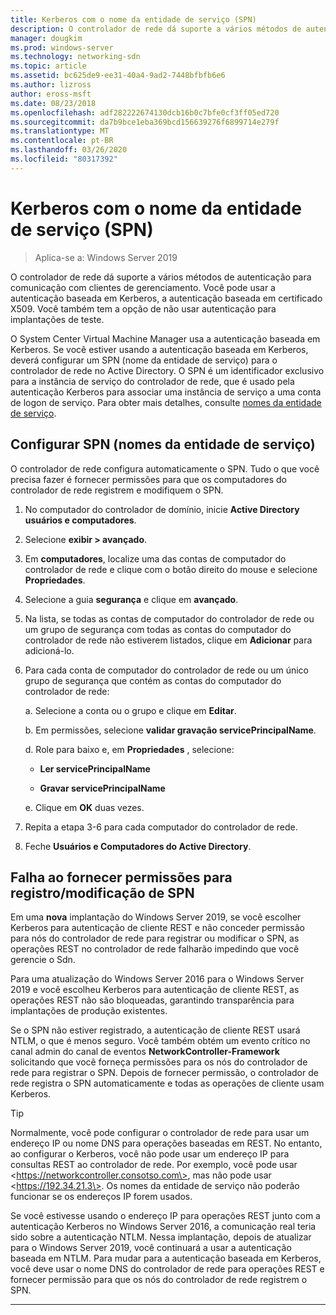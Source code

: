 ```yaml
---
title: Kerberos com o nome da entidade de serviço (SPN)
description: O controlador de rede dá suporte a vários métodos de autenticação para comunicação com clientes de gerenciamento. Você pode usar a autenticação baseada em Kerberos, a autenticação baseada em certificado X509. Você também tem a opção de não usar autenticação para implantações de teste.
manager: dougkim
ms.prod: windows-server
ms.technology: networking-sdn
ms.topic: article
ms.assetid: bc625de9-ee31-40a4-9ad2-7448bfbfb6e6
ms.author: lizross
author: eross-msft
ms.date: 08/23/2018
ms.openlocfilehash: adf282222674130dcb16b0c7bfe0cf3ff05ed720
ms.sourcegitcommit: da7b9bce1eba369bcd156639276f6899714e279f
ms.translationtype: MT
ms.contentlocale: pt-BR
ms.lasthandoff: 03/26/2020
ms.locfileid: "80317392"
---
```

# <a name="kerberos-with-service-principal-name-spn"></a>Kerberos com o nome da entidade de serviço (SPN)

>Aplica-se a: Windows Server 2019

O controlador de rede dá suporte a vários métodos de autenticação para comunicação com clientes de gerenciamento. Você pode usar a autenticação baseada em Kerberos, a autenticação baseada em certificado X509. Você também tem a opção de não usar autenticação para implantações de teste.

O System Center Virtual Machine Manager usa a autenticação baseada em Kerberos. Se você estiver usando a autenticação baseada em Kerberos, deverá configurar um SPN (nome da entidade de serviço) para o controlador de rede no Active Directory. O SPN é um identificador exclusivo para a instância de serviço do controlador de rede, que é usado pela autenticação Kerberos para associar uma instância de serviço a uma conta de logon de serviço. Para obter mais detalhes, consulte [nomes da entidade de serviço](https://docs.microsoft.com/windows/desktop/ad/service-principal-names).

## <a name="configure-service-principal-names-spn"></a>Configurar SPN (nomes da entidade de serviço)

O controlador de rede configura automaticamente o SPN. Tudo o que você precisa fazer é fornecer permissões para que os computadores do controlador de rede registrem e modifiquem o SPN.

1.  No computador do controlador de domínio, inicie **Active Directory usuários e computadores**.

2.  Selecione **exibir \> avançado**.

3.  Em **computadores**, localize uma das contas de computador do controlador de rede e clique com o botão direito do mouse e selecione **Propriedades**.

4.  Selecione a guia **segurança** e clique em **avançado**.

5.  Na lista, se todas as contas de computador do controlador de rede ou um grupo de segurança com todas as contas do computador do controlador de rede não estiverem listados, clique em **Adicionar** para adicioná-lo.

6.  Para cada conta de computador do controlador de rede ou um único grupo de segurança que contém as contas do computador do controlador de rede:

    a.  Selecione a conta ou o grupo e clique em **Editar**.

    b.  Em permissões, selecione **validar gravação servicePrincipalName**.

    d.  Role para baixo e, em **Propriedades** , selecione:

       -  **Ler servicePrincipalName**

       -  **Gravar servicePrincipalName**

    e.  Clique em **OK** duas vezes.

7.  Repita a etapa 3-6 para cada computador do controlador de rede.

8.  Feche **Usuários e Computadores do Active Directory**.

## <a name="failure-to-provide-permissions-for-spn-registrationmodification"></a>Falha ao fornecer permissões para registro/modificação de SPN

Em uma **nova** implantação do Windows Server 2019, se você escolher Kerberos para autenticação de cliente REST e não conceder permissão para nós do controlador de rede para registrar ou modificar o SPN, as operações REST no controlador de rede falharão impedindo que você gerencie o Sdn.

Para uma atualização do Windows Server 2016 para o Windows Server 2019 e você escolheu Kerberos para autenticação de cliente REST, as operações REST não são bloqueadas, garantindo transparência para implantações de produção existentes. 

Se o SPN não estiver registrado, a autenticação de cliente REST usará NTLM, o que é menos seguro. Você também obtém um evento crítico no canal admin do canal de eventos **NetworkController-Framework** solicitando que você forneça permissões para os nós do controlador de rede para registrar o SPN. Depois de fornecer permissão, o controlador de rede registra o SPN automaticamente e todas as operações de cliente usam Kerberos.


>[!TIP]
>Normalmente, você pode configurar o controlador de rede para usar um endereço IP ou nome DNS para operações baseadas em REST. No entanto, ao configurar o Kerberos, você não pode usar um endereço IP para consultas REST ao controlador de rede. Por exemplo, você pode usar \<https://networkcontroller.consotso.com\>, mas não pode usar \<https://192.34.21.3\>. Os nomes da entidade de serviço não poderão funcionar se os endereços IP forem usados.
>
>Se você estivesse usando o endereço IP para operações REST junto com a autenticação Kerberos no Windows Server 2016, a comunicação real teria sido sobre a autenticação NTLM. Nessa implantação, depois de atualizar para o Windows Server 2019, você continuará a usar a autenticação baseada em NTLM. Para mudar para a autenticação baseada em Kerberos, você deve usar o nome DNS do controlador de rede para operações REST e fornecer permissão para que os nós do controlador de rede registrem o SPN.

---